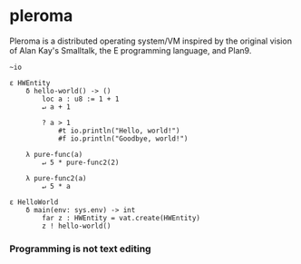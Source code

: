 # pleroma

Pleroma is a distributed operating system/VM inspired by the original vision of Alan Kay's Smalltalk, the E programming language, and Plan9.

```
~io

ε HWEntity
	δ hello-world() -> ()
		loc a : u8 := 1 + 1
		↵ a + 1

		? a > 1
			#t io.println("Hello, world!")
			#f io.println("Goodbye, world!")

	λ pure-func(a)
		↵ 5 * pure-func2(2)

	λ pure-func2(a)
		↵ 5 * a

ε HelloWorld
	δ main(env: sys.env) -> int
		far z : HWEntity = vat.create(HWEntity)
		z ! hello-world()
```

### Programming is not text editing
